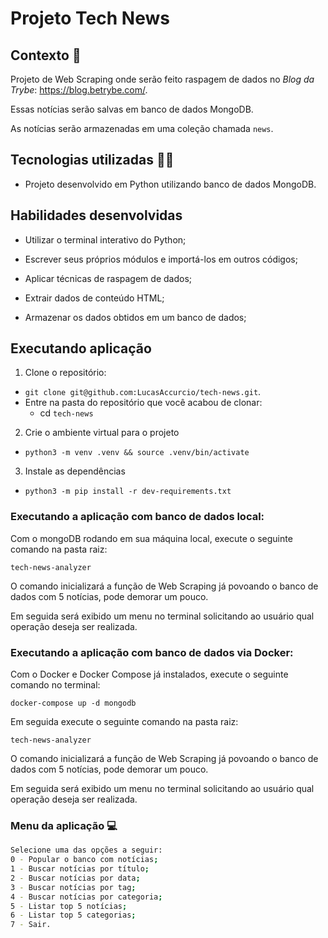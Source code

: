 # Projeto Tech News


## Contexto :selfie:

Projeto de Web Scraping onde serão feito raspagem de dados no _Blog da Trybe_: https://blog.betrybe.com/.

Essas notícias serão salvas em banco de dados MongoDB.

As notícias serão armazenadas em uma coleção chamada `news`.


## Tecnologias utilizadas :technologist:

- Projeto desenvolvido em Python utilizando banco de dados MongoDB.


## Habilidades desenvolvidas

  - Utilizar o terminal interativo do Python;

  - Escrever seus próprios módulos e importá-los em outros códigos;

  - Aplicar técnicas de raspagem de dados;

  - Extrair dados de conteúdo HTML;

  - Armazenar os dados obtidos em um banco de dados;


## Executando aplicação

1. Clone o repositório:
  * `git clone git@github.com:LucasAccurcio/tech-news.git`.
  * Entre na pasta do repositório que você acabou de clonar:
    - cd `tech-news`
    
2. Crie o ambiente virtual para o projeto

  - `python3 -m venv .venv && source .venv/bin/activate`
  
3. Instale as dependências

  - `python3 -m pip install -r dev-requirements.txt`
  
### Executando a aplicação com banco de dados local:

  Com o mongoDB rodando em sua máquina local, execute o seguinte comando na pasta raiz:

  `tech-news-analyzer`

  O comando inicializará a função de Web Scraping já povoando o banco de dados com 5 notícias, pode demorar um pouco.

  Em seguida será exibido um menu no terminal solicitando ao usuário qual operação deseja ser realizada.


### Executando a aplicação com banco de dados via Docker:

  Com o Docker e Docker Compose já instalados, execute o seguinte comando no terminal:

  `docker-compose up -d mongodb`

  Em seguida execute o seguinte comando na pasta raiz:
  
  `tech-news-analyzer`

  O comando inicializará a função de Web Scraping já povoando o banco de dados com 5 notícias, pode demorar um pouco.

  Em seguida será exibido um menu no terminal solicitando ao usuário qual operação deseja ser realizada.


### Menu da aplicação :computer:

  ```sh
  Selecione uma das opções a seguir:
  0 - Popular o banco com notícias;
  1 - Buscar notícias por título;
  2 - Buscar notícias por data;
  3 - Buscar notícias por tag;
  4 - Buscar notícias por categoria;
  5 - Listar top 5 notícias;
  6 - Listar top 5 categorias;
  7 - Sair.
  ```
